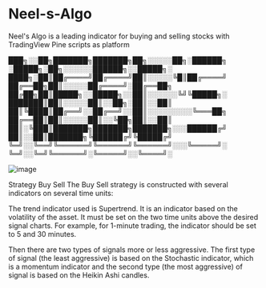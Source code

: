 # Neel-s-Algo
Neel's Algo is a leading indicator for buying and selling stocks with TradingView Pine scripts as platform


 ███╗░░██╗███████╗███████╗██╗░░░░░██╗░██████╗   ░█████╗░██╗░░░░░░██████╗░░█████╗░
 ████╗░██║██╔════╝██╔════╝██║░░░░░╚█║██╔════╝   ██╔══██╗██║░░░░░██╔════╝░██╔══██╗
 ██╔██╗██║█████╗░░█████╗░░██║░░░░░░╚╝╚█████╗░   ███████║██║░░░░░██║░░██╗░██║░░██║
 ██║╚████║██╔══╝░░██╔══╝░░██║░░░░░░░░░╚═══██╗   ██╔══██║██║░░░░░██║░░╚██╗██║░░██║
 ██║░╚███║███████╗███████╗███████╗░░░██████╔╝   ██║░░██║███████╗╚██████╔╝╚█████╔╝
 ╚═╝░░╚══╝╚══════╝╚══════╝╚══════╝░░░╚═════╝░   ╚═╝░░╚═╝╚══════╝░╚═════╝░░╚════╝░



![image](https://user-images.githubusercontent.com/65644206/221404186-0ffe259c-db79-4890-bc8b-54b1546cfd99.png)

Strategy Buy Sell
The Buy Sell strategy is constructed with several indicators on several time units:

The trend indicator used is Supertrend. It is an indicator based on the volatility of the asset. It must be set on the two time units above the desired signal charts. For example, for 1-minute trading, the indicator should be set to 5 and 30 minutes.

Then there are two types of signals more or less aggressive. The first type of signal (the least aggressive) is based on the Stochastic indicator, which is a momentum indicator and the second type (the most aggressive) of signal is based on the Heikin Ashi candles.
